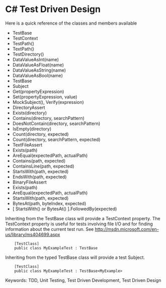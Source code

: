 C# Test Driven Design
=====================

Here is a quick reference of the classes and members available

- TestBase
 - TestContext
 - TestPath()
 - TextPath()
 - TestDirectory()
 - DataValueAsInt(name)
 - DataValueAsFloat(name)
 - DataValueAsString(name)
 - DataValueAsBool(name)
- TestBase<T>
 - Subject
 - Get(propertyExpression)
 - Set(propertyExpression, value)
 - MockSubject(), Verify(expression)
- DirectoryAssert
 - Exists(directory)
 - Contains(directory, searchPattern)
 - DoesNotContain(directory, searchPattern)
 - IsEmpty(directory)
 - Count(directory, expected)
 - Count(directory, searchPattern, expected)
- TextFileAssert
 - Exists(path)
 - AreEqual(expectedPath, actualPath)
 - Contains(path, expected)
 - ContainsLine(path, expected)
 - StartsWith(path, expected)
 - EndsWith(path, expected)
- BinaryFileAssert
 - Exists(path)
 - AreEqual(expectedPath, actualPath)
 - StartsWith(path, expected)
 - BytesAt(path, byteIndex, expected)
 - [ StartsWith() or BytesAt() ].FollowedBy(expected)

Inheriting from the TestBase class will provide a TestContext property.
The TestContext property is useful for tests involving file I/O and for finding information about the current test run.
See http://msdn.microsoft.com/en-us/library/ms404699.aspx 

		[TestClass]
		public class MyExampleTest : TestBase

Inheriting from the typed TestBase<T> class will provide a test Subject.

		[TestClass]
		public class MyExampleTest : TestBase<MyExample>

Keywords: TDD, Unit Testing, Test Driven Development, Test Driven Design
